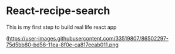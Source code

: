 # React-recipe-search
This is my first step to build real life react app


(https://user-images.githubusercontent.com/33519807/86502297-75d5bb80-bd56-11ea-8f0e-ca817eeab011.png
